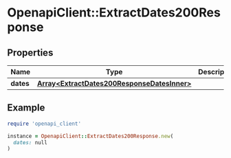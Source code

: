 # OpenapiClient::ExtractDates200Response

## Properties

| Name | Type | Description | Notes |
| ---- | ---- | ----------- | ----- |
| **dates** | [**Array&lt;ExtractDates200ResponseDatesInner&gt;**](ExtractDates200ResponseDatesInner.md) |  | [optional] |

## Example

```ruby
require 'openapi_client'

instance = OpenapiClient::ExtractDates200Response.new(
  dates: null
)
```

